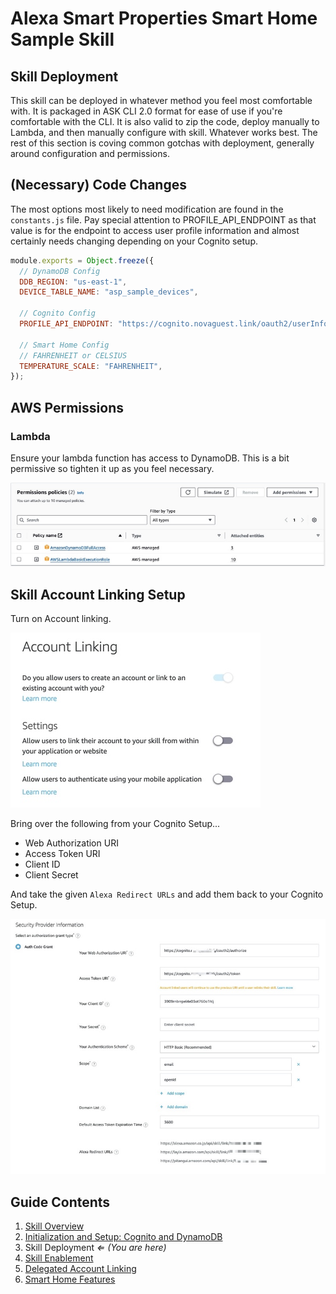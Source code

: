 # Alexa Smart Properties Smart Home Sample Skill

## Skill Deployment

This skill can be deployed in whatever method you feel most comfortable with. It is packaged in ASK CLI 2.0 format for ease of use if you're comfortable with the CLI. It is also valid to zip the code, deploy manually to Lambda, and then manually configure with skill. Whatever works best. The rest of this section is coving common gotchas with deployment, generally around configuration and permissions.

## (Necessary) Code Changes

The most options most likely to need modification are found in the `constants.js` file. Pay special attention to PROFILE_API_ENDPOINT as that value is for the endpoint to access user profile information and almost certainly needs changing depending on your Cognito setup.

```javascript
module.exports = Object.freeze({
  // DynamoDB Config
  DDB_REGION: "us-east-1",
  DEVICE_TABLE_NAME: "asp_sample_devices",

  // Cognito Config
  PROFILE_API_ENDPOINT: "https://cognito.novaguest.link/oauth2/userInfo",

  // Smart Home Config
  // FAHRENHEIT or CELSIUS
  TEMPERATURE_SCALE: "FAHRENHEIT",
});
```

## AWS Permissions

### Lambda

Ensure your lambda function has access to DynamoDB. This is a bit permissive so tighten it up as you feel necessary.

![Lambda Perms](./images/asp-sh-sample-lambda-perms.jpg)

## Skill Account Linking Setup

Turn on Account linking.

![Account Linking](./images/asp-sh-sample-account-linking-1.jpg)

Bring over the following from your Cognito Setup...

- Web Authorization URI
- Access Token URI
- Client ID
- Client Secret

And take the given `Alexa Redirect URLs` and add them back to your Cognito Setup.

![Account Linking 2](./images/asp-sh-sample-account-linking-2.jpg)

## Guide Contents

1. [Skill Overview](./README.md)
2. [Initialization and Setup: Cognito and DynamoDB](./instructions/1-initialization.md)
3. Skill Deployment _&lArr; (You are here)_
4. [Skill Enablement](./instructions/3-skill-enablement.md)
5. [Delegated Account Linking](./instructions/4-delegated-account-linking.md)
6. [Smart Home Features](./instructions/5-smart-home-features.md)
